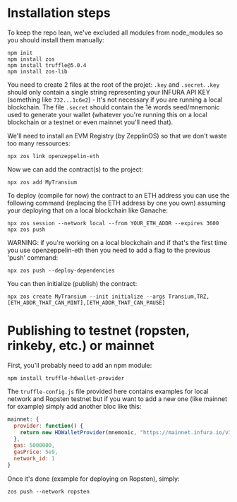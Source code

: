 # Installation steps

To keep the repo lean, we've excluded all modules from node_modules so you should install them manually:
```
npm init
npm install zos
npm install truffle@5.0.4
npm install zos-lib
```
You need to create 2 files at the root of the projet: `.key` and `.secret`. `.key` should only contain a single string representing your INFURA API KEY (something like `732...1c6e2`) - It's not necessary if you are running a local blockchain. The file `.secret` should contain the 1é words seed/mnemonic used to generate your wallet (whatever you're running this on a local blockchain or a testnet or even mainnet you'll need that).

We'll need to install an EVM Registry (by ZepplinOS) so that we don't waste too many ressources:
```
npx zos link openzeppelin-eth
```

Now we can add the contract(s) to the project:
```
npx zos add MyTransium
```

To deploy (compile for now) the contract to an ETH address you can use the following command (replacing the ETH address by one you own) assuming your deploying that on a local blockchain like Ganache:
```
npx zos session --network local --from YOUR_ETH_ADDR --expires 3600
npx zos push
```

WARNING: if you're working on a local blockchain and if that's the first time you use openzeppelin-eth then you need to add a flag to the previous 'push' command:
```
npx zos push --deploy-dependencies
```

You can then initialize (publish) the contract:
```
npx zos create MyTransium --init initialize --args Transium,TRZ,[ETH_ADDR_THAT_CAN_MINT],[ETH_ADDR_THAT_CAN_PAUSE]
```

# Publishing to testnet (ropsten, rinkeby, etc.) or mainnet
First, you'll probably need to add an npm module:
```
npm install truffle-hdwallet-provider
```
The `truffle-config.js` file provided here contains examples for local network and Ropsten testnet but if you want to add a new one (like mainnet for example) simply add another bloc like this:
```js
mainnet: {
  provider: function() {
    return new HDWalletProvider(mnemonic, "https://mainnet.infura.io/v3/[YOUR_INFURA_PROJECT_ID]")
  },
  gas: 5000000,
  gasPrice: 5e9,
  network_id: 1
}
```

Once it's done (example for deploying on Ropsten), simply:
```
zos push --network ropsten
```
